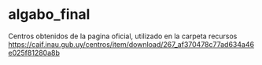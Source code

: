 # algabo_final
Centros obtenidos de la pagina oficial, utilizado en la carpeta recursos https://caif.inau.gub.uy/centros/item/download/267_af370478c77ad634a46e025f81280a8b
